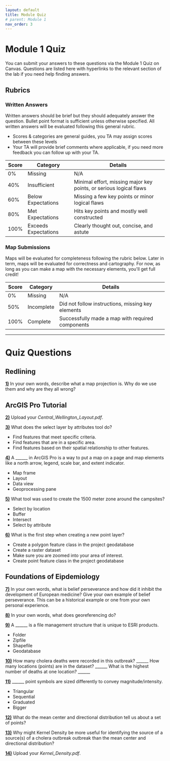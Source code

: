 ```yaml
---
layout: default
title: Module Quiz
# parent: Module 1
nav_order: 3
---
```


# Module 1 Quiz

You can submit your answers to these questions via the Module 1 Quiz on Canvas.  Questions are listed here with hyperlinks to the relevant section of the lab if you need help finding answers.

## Rubrics

### Written Answers 

Written answers should be brief but they should adequately answer the question.  Bullet point format is sufficient unless otherwise specified.  All written answers will be evaluated following this general rubric.

* Scores & categories are general guides, you TA may assign scores between these levels
* Your TA will provide brief comments where applicable, if you need more feedback you can follow up with your TA.

|Score|      Category      |                             Details                              |
|-----|--------------------|------------------------------------------------------------------|
|0%   |Missing             |N/A                                                               |
|40%  |Insufficient        |Minimal effort, missing major key points, or serious logical flaws|
|60%  |Below Expectations  |Missing a few key points or minor logical flaws                   |
|80%  |Met Expectations    |Hits key points and mostly well constructed                       |
|100% |Exceeds Expectations|Clearly thought out, concise, and astute                          |


### Map Submissions

Maps will be evaluated for completeness following the rubric below.  Later in term, maps will be evaluated for correctness and cartography.  For now, as long as you can make a map with the necessary elements, you'll get full credit!

|Score| Category |                     Details                     |
|-----|----------|-------------------------------------------------|
|0%   |Missing   |N/A                                              |
|50%  |Incomplete|Did not follow instructions, missing key elements|
|100% |Complete  |Successfully made a map with required components |

---

# Quiz Questions 

## Redlining

[**1)**](/docs/Application_Part1.md)
In your own words, describe what a map projection is.  Why do we use them and why are they all wrong?

## ArcGIS Pro Tutorial

[**2)**](docs/Application_Part2.md#introductory-tutorial)
Upload your *Central_Wellington_Layout.pdf*.

[**3)**](docs/Application_Part2.md#explore-your-data)
What does the select layer by attributes tool do?

- Find features that meet specific criteria.
- Find features that are in a specific area.
- Find features based on their spatial relationship to other features.


[**4)**](docs/Application_Part2.md#make-a-layout)
A ______ in ArcGIS Pro is a way to put a map on a page and map elements like a north arrow, legend, scale bar, and extent indicator.

- Map frame
- Layout
- Data view
- Geoprocessing pane

[**5)**](docs/Application_Part2.md#use-geoprocessing-tools)
What tool was used to create the 1500 meter zone around the campsites?

- Select by location
- Buffer
- Intersect
- Select by attribute

[**6)**](docs/Application_Part2.md#create-points-on-a-map)
What is the first step when creating a new point layer?

- Create a polygon feature class in the project geodatabase
- Create a raster dataset
- Make sure you are zoomed into your area of interest. 
- Create point feature class in the project geodatabase

## Foundations of Eipdemiology

[**7)**](docs/Application_Part3.md#belief-perseverance)
In your own words, what is belief perseverance and how did it inhibit the development of European medicine? Give your own example of belief perseverance. This can be a historical example or one from your own personal experience.

[**8)**](docs/Application_Part3_1.md#georeferencing)
In your own words, what does georeferencing do?

[**9)**](docs/Application_Part3_1.md#georeferencing#adding-the-deaths-feature-dataset)
A ______ is a file management structure that is unique to ESRI products.

- Folder
- Zipfile
- Shapefile
- Geodatabase

[**10)**](docs/Application_Part3_1.md#georeferencing#inspect-the-data)
How many cholera deaths were recorded in this outbreak? ______ How many locations (points) are in the dataset? ______ What is the highest number of deaths at one location? ______

[**11)**](docs/Application_Part3_2.md#georeferencing#symbolize-by-count)
______ point symbols are sized differently to convey magnitude/intensity.

- Triangular
- Sequential
- Graduated
- Bigger

[**12)**](docs/Application_Part3_3.md#central-tendency)
What do the mean center and directional distribution tell us about a set of points?

[**13)**](docs/Application_Part3_3.md#kernel-density)
Why might Kernel Density be more useful for identifying the source of a source(s) of a cholera outbreak outbreak than the mean center and directional distribution?

[**14)**](https://june-skeeter.github.io/Module1_GEOS270/docs/Application_Part3_4.html)
Upload your *Kernel_Density.pdf*.


<!-- 
[**2)**](https://june-skeeter.github.io/Module1_GEOS270/docs/Content_Part1_1.html)
A ______ is a naturally occurring magnet.  They were first used by the ______ civilization in present day Mexico to orient their buildings and towns.

[**3)**](https://june-skeeter.github.io/Module1_GEOS270/docs/Content_Part1_2.html)
The ______ projection revolutionized navigation because mariners could use it to navigate anywhere in the world by following a constant ______.  However, it is problematic for modern day use because it exaggerates the size of landmasses farther from the equator.  


[**5)**](https://june-skeeter.github.io/Module1_GEOS270/docs/Content_Part1_4.html)
The ______ aimed to map lands in Canada based on their suitability for agriculture, forestry, recreation and wildlife.  It was the first digital ______.

[**6)**](https://june-skeeter.github.io/Module1_GEOS270/docs/Content_Part2_1.html)
The first step in creating an abstraction of the earth is to simplify it to a geoid.  The geoid is an abstract representation of the earth that smooths out ______ but preserves elevation differences due to ______ differentials.  Once we have a geiod, we can fit it to an oblate spheriod using either a local or global ______

[**7)**](https://june-skeeter.github.io/Module1_GEOS270/docs/Content_Part2_1.html)
If you are mapping a city like Vancouver, a ______ datum is best.  When mapping the whole world, you'll want to use a ______ datum.

[**8)**](https://june-skeeter.github.io/Module1_GEOS270/docs/Content_Part2_1.html)
______ is a measure of angular distance North/South of the equator and ______ is a measure of angular distance from the prime meridian.  Together, they form a ______, describing locations on the surface of a simplified model of the earth known as a ______ which represents the earth as an oblate spheroid.  

[**9)**](https://june-skeeter.github.io/Module1_GEOS270/docs/Content_Part2_2.html)
The Mercator projection should never be used to calculate:[Area/Distance/Bearing] . (select all that apply)


[**10)**](https://june-skeeter.github.io/Module1_GEOS270/docs/Content_Part2_2.html)
This type projection is great for displaying a small area like the city of Vancouver, but it should not be used to display all of Canada on one map.

* Universal Transverse Mercator
* Conic
* Cylindrical
* Planar

[**11)**](https://june-skeeter.github.io/Module1_GEOS270/docs/Content_Part2_2.html)
A map displaying UBC campus would be a ______ scale map.  A map displaying the whole world would be a ______ scale map.

 -->
